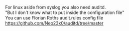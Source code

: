 For linux aside from syslog you also need auditd.  
"But I don't know what to put inside the configuration file"  
You can use Florian Roths audit.rules config file 
https://github.com/Neo23x0/auditd/tree/master
